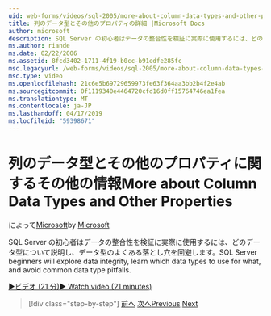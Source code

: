 ```yaml
---
uid: web-forms/videos/sql-2005/more-about-column-data-types-and-other-properties
title: 列のデータ型とその他のプロパティの詳細 |Microsoft Docs
author: microsoft
description: SQL Server の初心者はデータの整合性を検証に実際に使用するには、どのデータ型について説明し、データ型のよくある落とし穴を回避します。
ms.author: riande
ms.date: 02/22/2006
ms.assetid: 8fcd3402-1711-4f19-b0cc-b91edfe285fc
msc.legacyurl: /web-forms/videos/sql-2005/more-about-column-data-types-and-other-properties
msc.type: video
ms.openlocfilehash: 21c6e5b69729659973fe63f364aa3bb2b4f2e4ab
ms.sourcegitcommit: 0f1119340e4464720cfd16d0ff15764746ea1fea
ms.translationtype: MT
ms.contentlocale: ja-JP
ms.lasthandoff: 04/17/2019
ms.locfileid: "59398671"
---
```

# <a name="more-about-column-data-types-and-other-properties"></a><span data-ttu-id="de2c8-103">列のデータ型とその他のプロパティに関するその他の情報</span><span class="sxs-lookup"><span data-stu-id="de2c8-103">More about Column Data Types and Other Properties</span></span>

<span data-ttu-id="de2c8-104">によって[Microsoft](https://github.com/microsoft)</span><span class="sxs-lookup"><span data-stu-id="de2c8-104">by [Microsoft](https://github.com/microsoft)</span></span>

<span data-ttu-id="de2c8-105">SQL Server の初心者はデータの整合性を検証に実際に使用するには、どのデータ型について説明し、データ型のよくある落とし穴を回避します。</span><span class="sxs-lookup"><span data-stu-id="de2c8-105">SQL Server beginners will explore data integrity, learn which data types to use for what, and avoid common data type pitfalls.</span></span>

[<span data-ttu-id="de2c8-106">&#9654;ビデオ (21 分)</span><span class="sxs-lookup"><span data-stu-id="de2c8-106">&#9654; Watch video (21 minutes)</span></span>](https://channel9.msdn.com/Blogs/ASP-NET-Site-Videos/more-about-column-data-types-and-other-properties)

> [!div class="step-by-step"]
> <span data-ttu-id="de2c8-107">[前へ](understanding-database-tables-and-records.md)
> [次へ](designing-relational-database-tables.md)</span><span class="sxs-lookup"><span data-stu-id="de2c8-107">[Previous](understanding-database-tables-and-records.md)
[Next](designing-relational-database-tables.md)</span></span>
